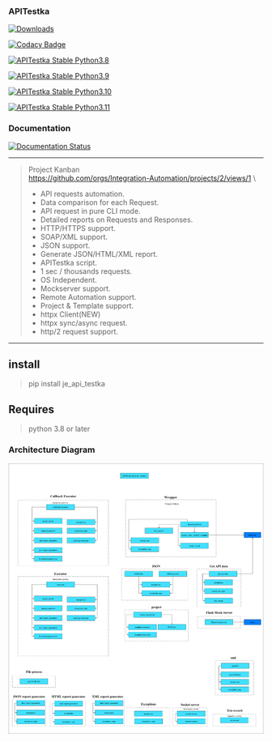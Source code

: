### APITestka
[![Downloads](https://static.pepy.tech/badge/je-api-testka)](https://pepy.tech/project/je-api-testka)

[![Codacy Badge](https://app.codacy.com/project/badge/Grade/f243c4edfc1f4aa3ac87752e3e86b399)](https://www.codacy.com/gh/JE-Chen/APITestka/dashboard?utm_source=github.com&amp;utm_medium=referral&amp;utm_content=JE-Chen/APITestka&amp;utm_campaign=Badge_Grade)

[![APITestka Stable Python3.8](https://github.com/Intergration-Automation-Testing/APITestka/actions/workflows/stable_python3_8.yml/badge.svg)](https://github.com/Intergration-Automation-Testing/APITestka/actions/workflows/stable_python3_8.yml)

[![APITestka Stable Python3.9](https://github.com/Intergration-Automation-Testing/APITestka/actions/workflows/stable_python3_9.yml/badge.svg)](https://github.com/Intergration-Automation-Testing/APITestka/actions/workflows/stable_python3_9.yml)

[![APITestka Stable Python3.10](https://github.com/Intergration-Automation-Testing/APITestka/actions/workflows/stable_python3_10.yml/badge.svg)](https://github.com/Intergration-Automation-Testing/APITestka/actions/workflows/stable_python3_10.yml)

[![APITestka Stable Python3.11](https://github.com/Intergration-Automation-Testing/APITestka/actions/workflows/stable_python3_11.yml/badge.svg)](https://github.com/Intergration-Automation-Testing/APITestka/actions/workflows/stable_python3_11.yml)

### Documentation

[![Documentation Status](https://readthedocs.org/projects/apitestka/badge/?version=latest)](https://apitestka.readthedocs.io/en/latest/?badge=latest)

---
> Project Kanban \
> https://github.com/orgs/Integration-Automation/projects/2/views/1 \
> * API requests automation.
> * Data comparison for each Request.
> * API request in pure CLI mode.
> * Detailed reports on Requests and Responses.
> * HTTP/HTTPS support.
> * SOAP/XML support.
> * JSON support.
> * Generate JSON/HTML/XML report.
> * APITestka script.
> * 1 sec / thousands requests.
> * OS Independent.
> * Mockserver support.
> * Remote Automation support.
> * Project & Template support.
> * httpx Client(NEW)
> * httpx sync/async request.
> * http/2 request support. 


---


## install
> pip install je_api_testka


## Requires
> python 3.8 or later

### Architecture Diagram
![Architecture Diagram](architecture_diagram/APITestka_Architecture.drawio.png)